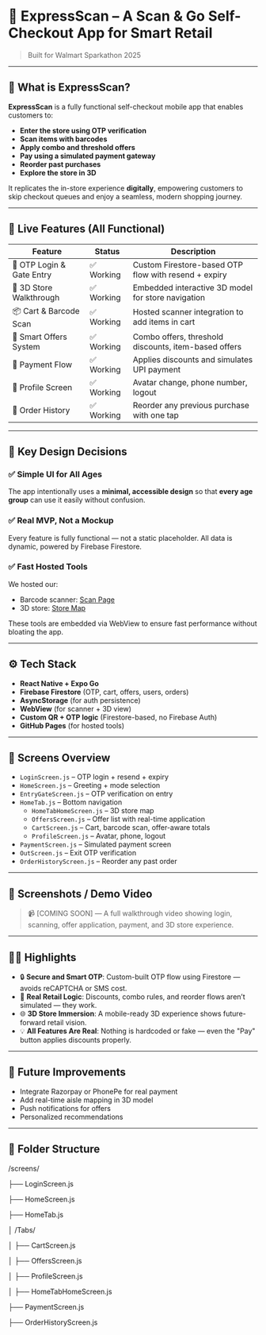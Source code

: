 # 🛒 ExpressScan – A Scan & Go Self-Checkout App for Smart Retail

> Built for Walmart Sparkathon 2025  

---

## 📱 What is ExpressScan?

**ExpressScan** is a fully functional self-checkout mobile app that enables customers to:

- **Enter the store using OTP verification**
- **Scan items with barcodes**
- **Apply combo and threshold offers**
- **Pay using a simulated payment gateway**
- **Reorder past purchases**
- **Explore the store in 3D**

It replicates the in-store experience **digitally**, empowering customers to skip checkout queues and enjoy a seamless, modern shopping journey.

---

## 🚀 Live Features (All Functional)

| Feature | Status | Description |
|--------|--------|-------------|
| 🔐 OTP Login & Gate Entry | ✅ Working | Custom Firestore-based OTP flow with resend + expiry |
| 🏪 3D Store Walkthrough | ✅ Working | Embedded interactive 3D model for store navigation |
| 📦 Cart & Barcode Scan | ✅ Working | Hosted scanner integration to add items in cart |
| 🎁 Smart Offers System | ✅ Working | Combo offers, threshold discounts, item-based offers |
| 🧾 Payment Flow | ✅ Working | Applies discounts and simulates UPI payment |
| 👤 Profile Screen | ✅ Working | Avatar change, phone number, logout |
| 📜 Order History | ✅ Working | Reorder any previous purchase with one tap |

---

## 🧠 Key Design Decisions

### ✅ Simple UI for All Ages
The app intentionally uses a **minimal, accessible design** so that **every age group** can use it easily without confusion.

### ✅ Real MVP, Not a Mockup
Every feature is fully functional — not a static placeholder. All data is dynamic, powered by Firebase Firestore.

### ✅ Fast Hosted Tools
We hosted our:
- Barcode scanner: [Scan Page](https://kritika0818.github.io/scan-page/)
- 3D store: [Store Map](https://kritika0818.github.io/expressscan-store-map/)

These tools are embedded via WebView to ensure fast performance without bloating the app.

---

## ⚙️ Tech Stack

- **React Native + Expo Go**
- **Firebase Firestore** (OTP, cart, offers, users, orders)
- **AsyncStorage** (for auth persistence)
- **WebView** (for scanner + 3D view)
- **Custom QR + OTP logic** (Firestore-based, no Firebase Auth)
- **GitHub Pages** (for hosted tools)

---

## 🧪 Screens Overview

- `LoginScreen.js` – OTP login + resend + expiry
- `HomeScreen.js` – Greeting + mode selection
- `EntryGateScreen.js` – OTP verification on entry
- `HomeTab.js` – Bottom navigation
  - `HomeTabHomeScreen.js` – 3D store map
  - `OffersScreen.js` – Offer list with real-time application
  - `CartScreen.js` – Cart, barcode scan, offer-aware totals
  - `ProfileScreen.js` – Avatar, phone, logout
- `PaymentScreen.js` – Simulated payment screen
- `OutScreen.js` – Exit OTP verification
- `OrderHistoryScreen.js` – Reorder any past order

---

## 📸 Screenshots / Demo Video

> 📹 [COMING SOON] — A full walkthrough video showing login, scanning, offer application, payment, and 3D store experience.

---

## 🧑‍⚖️ Highlights 

- 🔒 **Secure and Smart OTP**: Custom-built OTP flow using Firestore — avoids reCAPTCHA or SMS cost.
- 🧠 **Real Retail Logic**: Discounts, combo rules, and reorder flows aren’t simulated — they work.
- 🌐 **3D Store Immersion**: A mobile-ready 3D experience shows future-forward retail vision.
- 💡 **All Features Are Real**: Nothing is hardcoded or fake — even the "Pay" button applies discounts properly.

---

## 🧹 Future Improvements

- Integrate Razorpay or PhonePe for real payment
- Add real-time aisle mapping in 3D model
- Push notifications for offers
- Personalized recommendations

---

## 📂 Folder Structure

/screens/

├── LoginScreen.js

├── HomeScreen.js

├── HomeTab.js

│ /Tabs/

│ ├── CartScreen.js
  
│ ├── OffersScreen.js
  
│ ├── ProfileScreen.js

│ ├── HomeTabHomeScreen.js
  
├── PaymentScreen.js

├── OrderHistoryScreen.js

